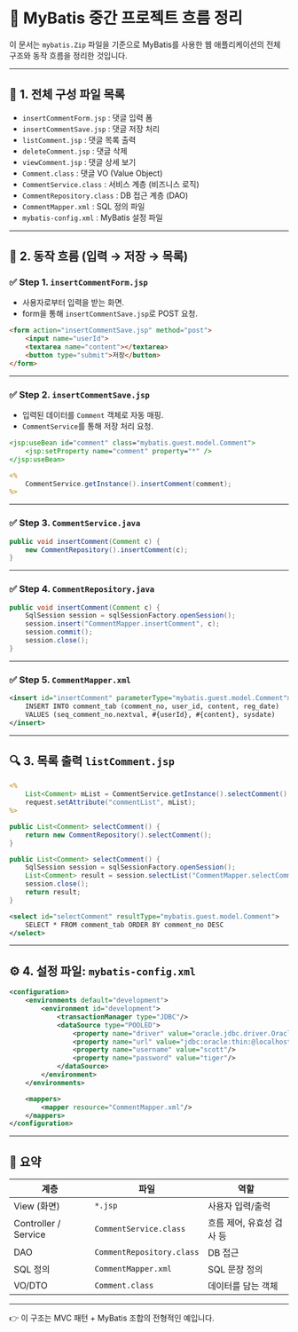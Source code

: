 
# 📘 MyBatis 중간 프로젝트 흐름 정리

이 문서는 `mybatis.Zip` 파일을 기준으로 MyBatis를 사용한 웹 애플리케이션의 전체 구조와 동작 흐름을 정리한 것입니다.

---

## 🧱 1. 전체 구성 파일 목록

- `insertCommentForm.jsp` : 댓글 입력 폼
- `insertCommentSave.jsp` : 댓글 저장 처리
- `listComment.jsp` : 댓글 목록 출력
- `deleteComment.jsp` : 댓글 삭제
- `viewComment.jsp` : 댓글 상세 보기
- `Comment.class` : 댓글 VO (Value Object)
- `CommentService.class` : 서비스 계층 (비즈니스 로직)
- `CommentRepository.class` : DB 접근 계층 (DAO)
- `CommentMapper.xml` : SQL 정의 파일
- `mybatis-config.xml` : MyBatis 설정 파일

---

## 🔄 2. 동작 흐름 (입력 → 저장 → 목록)

### ✅ Step 1. `insertCommentForm.jsp`

- 사용자로부터 입력을 받는 화면.
- form을 통해 `insertCommentSave.jsp`로 POST 요청.

```html
<form action="insertCommentSave.jsp" method="post">
    <input name="userId">
    <textarea name="content"></textarea>
    <button type="submit">저장</button>
</form>
```

---

### ✅ Step 2. `insertCommentSave.jsp`

- 입력된 데이터를 `Comment` 객체로 자동 매핑.
- `CommentService`를 통해 저장 처리 요청.

```jsp
<jsp:useBean id="comment" class="mybatis.guest.model.Comment">
    <jsp:setProperty name="comment" property="*" />
</jsp:useBean>

<%
    CommentService.getInstance().insertComment(comment);
%>
```

---

### ✅ Step 3. `CommentService.java`

```java
public void insertComment(Comment c) {
    new CommentRepository().insertComment(c);
}
```

---

### ✅ Step 4. `CommentRepository.java`

```java
public void insertComment(Comment c) {
    SqlSession session = sqlSessionFactory.openSession();
    session.insert("CommentMapper.insertComment", c);
    session.commit();
    session.close();
}
```

---

### ✅ Step 5. `CommentMapper.xml`

```xml
<insert id="insertComment" parameterType="mybatis.guest.model.Comment">
    INSERT INTO comment_tab (comment_no, user_id, content, reg_date)
    VALUES (seq_comment_no.nextval, #{userId}, #{content}, sysdate)
</insert>
```

---

## 🔍 3. 목록 출력 `listComment.jsp`

```jsp
<%
    List<Comment> mList = CommentService.getInstance().selectComment();
    request.setAttribute("commentList", mList);
%>
```

```java
public List<Comment> selectComment() {
    return new CommentRepository().selectComment();
}
```

```java
public List<Comment> selectComment() {
    SqlSession session = sqlSessionFactory.openSession();
    List<Comment> result = session.selectList("CommentMapper.selectComment");
    session.close();
    return result;
}
```

```xml
<select id="selectComment" resultType="mybatis.guest.model.Comment">
    SELECT * FROM comment_tab ORDER BY comment_no DESC
</select>
```

---

## ⚙️ 4. 설정 파일: `mybatis-config.xml`

```xml
<configuration>
    <environments default="development">
        <environment id="development">
            <transactionManager type="JDBC"/>
            <dataSource type="POOLED">
                <property name="driver" value="oracle.jdbc.driver.OracleDriver"/>
                <property name="url" value="jdbc:oracle:thin:@localhost:1521:xe"/>
                <property name="username" value="scott"/>
                <property name="password" value="tiger"/>
            </dataSource>
        </environment>
    </environments>

    <mappers>
        <mapper resource="CommentMapper.xml"/>
    </mappers>
</configuration>
```

---

## 📌 요약

| 계층 | 파일 | 역할 |
|------|------|------|
| View (화면) | `*.jsp` | 사용자 입력/출력 |
| Controller / Service | `CommentService.class` | 흐름 제어, 유효성 검사 등 |
| DAO | `CommentRepository.class` | DB 접근 |
| SQL 정의 | `CommentMapper.xml` | SQL 문장 정의 |
| VO/DTO | `Comment.class` | 데이터를 담는 객체 |

---

👉 이 구조는 MVC 패턴 + MyBatis 조합의 전형적인 예입니다.
